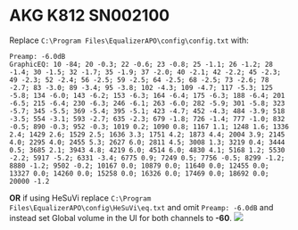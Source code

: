 # AKG K812 SN002100
Replace `C:\Program Files\EqualizerAPO\config\config.txt` with:
```
Preamp: -6.0dB
GraphicEQ: 10 -84; 20 -0.3; 22 -0.6; 23 -0.8; 25 -1.1; 26 -1.2; 28 -1.4; 30 -1.5; 32 -1.7; 35 -1.9; 37 -2.0; 40 -2.1; 42 -2.2; 45 -2.3; 49 -2.3; 52 -2.4; 56 -2.5; 59 -2.5; 64 -2.5; 68 -2.5; 73 -2.6; 78 -2.7; 83 -3.0; 89 -3.4; 95 -3.8; 102 -4.3; 109 -4.7; 117 -5.3; 125 -5.8; 134 -6.0; 143 -6.2; 153 -6.3; 164 -6.4; 175 -6.3; 188 -6.4; 201 -6.5; 215 -6.4; 230 -6.3; 246 -6.1; 263 -6.0; 282 -5.9; 301 -5.8; 323 -5.7; 345 -5.5; 369 -5.4; 395 -5.1; 423 -4.7; 452 -4.3; 484 -3.9; 518 -3.5; 554 -3.1; 593 -2.7; 635 -2.3; 679 -1.8; 726 -1.4; 777 -1.0; 832 -0.5; 890 -0.3; 952 -0.3; 1019 0.2; 1090 0.8; 1167 1.1; 1248 1.6; 1336 2.4; 1429 2.6; 1529 2.5; 1636 3.3; 1751 4.2; 1873 4.4; 2004 3.9; 2145 4.0; 2295 4.0; 2455 5.3; 2627 6.0; 2811 4.5; 3008 1.3; 3219 0.4; 3444 0.5; 3685 2.1; 3943 4.8; 4219 6.0; 4514 6.0; 4830 4.1; 5168 1.2; 5530 -2.2; 5917 -5.2; 6331 -3.4; 6775 0.9; 7249 0.5; 7756 -0.5; 8299 -1.2; 8880 -1.2; 9502 -0.2; 10167 0.0; 10879 0.0; 11640 0.0; 12455 0.0; 13327 0.0; 14260 0.0; 15258 0.0; 16326 0.0; 17469 0.0; 18692 0.0; 20000 -1.2
```
**OR** if using HeSuVi replace `C:\Program Files\EqualizerAPO\config\HeSuVi\eq.txt` and omit `Preamp: -6.0dB` and instead set Global volume in the UI for both channels to **-60**.
![](https://raw.githubusercontent.com/jaakkopasanen/AutoEq/master/results/Headphone.com/innerfidelity/onear/AKG%20K812%20SN002100/AKG%20K812%20SN002100.png)